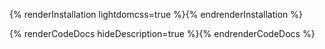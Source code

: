 {% renderInstallation lightdomcss=true %}{% endrenderInstallation %}

{% renderCodeDocs hideDescription=true %}{% endrenderCodeDocs %}